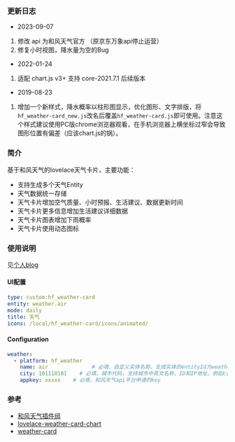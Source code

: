 ### 更新日志 ###
- 2023-09-07  
1. 修改 api 为和风天气官方 （原京东万象api停止运营）
2. 修复小时视图，降水量为空的Bug
- 2022-01-24
1. 适配 chart.js v3+ 支持 core-2021.7.1 后续版本
- 2019-08-23
1. 增加一个新样式，降水概率以柱形图显示，优化图形、文字排版，将`hf_weather-card_new.js`改名后覆盖`hf_weather-card.js`即可使用。注意这个样式建议使用PC版chrome浏览器观看，在手机浏览器上横坐标过窄会导致图形位置有偏差（应该chart.js的锅）。

### 简介 ###
基于和风天气的lovelace天气卡片，主要功能：
- 支持生成多个天气Entity
- 天气数据统一存储
- 天气卡片增加空气质量、小时预报、生活建议、数据更新时间
- 天气卡片更多信息增加生活建议详细数据
- 天气卡片图表增加下雨概率
- 天气卡片使用动态图标

### 使用说明 ###
见[个人blog](https://ljr.im/articles/plugin-%C2%B7-change-lovelace-weather-card-based-on-windy/) 

#### UI配置
```yaml
type: custom:hf_weather-card
entity: weather.air
mode: daily
title: 天气
icons: /local/hf_weather-card/icons/animated/
``` 

#### Configuration 

```yaml
weather:
  - platform: hf_weather
    name: air              # 必填，自定义实体名称，生成实体的entityId为weather.{{test}}，后续配置需要用到
    city: 101110101    # 必填，城市代码，支持城市中英文名称、ID和IP地址，例如city=北京，city=beijing，city=CN101010100，city= 60.194.130.1，建议使用ID
    appkey: xxxxx    # 必填，和风天气api平台申请的key
```

### 参考 ###
- [和风天气插件组][1]
- [lovelace-weather-card-chart][2]
- [weather-card][3]

[1]: https://bbs.hassbian.com/thread-3971-1-1.html "和风天气插件组(天气预报+生活提示+小时预报+空气质量)"
[2]: https://github.com/sgttrs/lovelace-weather-card-chart "lovelace-weather-card-chart"
[3]: https://github.com/bramkragten/custom-ui/tree/master/weather-card "weather-card"

